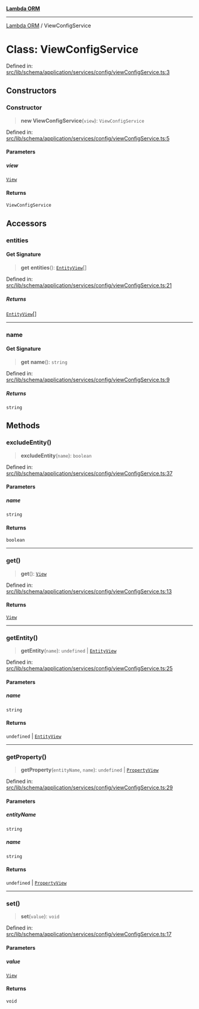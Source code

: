 [**Lambda ORM**](../README.md)

***

[Lambda ORM](../README.md) / ViewConfigService

# Class: ViewConfigService

Defined in: [src/lib/schema/application/services/config/viewConfigService.ts:3](https://github.com/lambda-orm/lambdaorm-base/blob/5f10bdc7d0f008296efbcbe89bc2bf1ed03aaaef/src/lib/schema/application/services/config/viewConfigService.ts#L3)

## Constructors

### Constructor

> **new ViewConfigService**(`view`): `ViewConfigService`

Defined in: [src/lib/schema/application/services/config/viewConfigService.ts:5](https://github.com/lambda-orm/lambdaorm-base/blob/5f10bdc7d0f008296efbcbe89bc2bf1ed03aaaef/src/lib/schema/application/services/config/viewConfigService.ts#L5)

#### Parameters

##### view

[`View`](../interfaces/View.md)

#### Returns

`ViewConfigService`

## Accessors

### entities

#### Get Signature

> **get** **entities**(): [`EntityView`](../interfaces/EntityView.md)[]

Defined in: [src/lib/schema/application/services/config/viewConfigService.ts:21](https://github.com/lambda-orm/lambdaorm-base/blob/5f10bdc7d0f008296efbcbe89bc2bf1ed03aaaef/src/lib/schema/application/services/config/viewConfigService.ts#L21)

##### Returns

[`EntityView`](../interfaces/EntityView.md)[]

***

### name

#### Get Signature

> **get** **name**(): `string`

Defined in: [src/lib/schema/application/services/config/viewConfigService.ts:9](https://github.com/lambda-orm/lambdaorm-base/blob/5f10bdc7d0f008296efbcbe89bc2bf1ed03aaaef/src/lib/schema/application/services/config/viewConfigService.ts#L9)

##### Returns

`string`

## Methods

### excludeEntity()

> **excludeEntity**(`name`): `boolean`

Defined in: [src/lib/schema/application/services/config/viewConfigService.ts:37](https://github.com/lambda-orm/lambdaorm-base/blob/5f10bdc7d0f008296efbcbe89bc2bf1ed03aaaef/src/lib/schema/application/services/config/viewConfigService.ts#L37)

#### Parameters

##### name

`string`

#### Returns

`boolean`

***

### get()

> **get**(): [`View`](../interfaces/View.md)

Defined in: [src/lib/schema/application/services/config/viewConfigService.ts:13](https://github.com/lambda-orm/lambdaorm-base/blob/5f10bdc7d0f008296efbcbe89bc2bf1ed03aaaef/src/lib/schema/application/services/config/viewConfigService.ts#L13)

#### Returns

[`View`](../interfaces/View.md)

***

### getEntity()

> **getEntity**(`name`): `undefined` \| [`EntityView`](../interfaces/EntityView.md)

Defined in: [src/lib/schema/application/services/config/viewConfigService.ts:25](https://github.com/lambda-orm/lambdaorm-base/blob/5f10bdc7d0f008296efbcbe89bc2bf1ed03aaaef/src/lib/schema/application/services/config/viewConfigService.ts#L25)

#### Parameters

##### name

`string`

#### Returns

`undefined` \| [`EntityView`](../interfaces/EntityView.md)

***

### getProperty()

> **getProperty**(`entityName`, `name`): `undefined` \| [`PropertyView`](../interfaces/PropertyView.md)

Defined in: [src/lib/schema/application/services/config/viewConfigService.ts:29](https://github.com/lambda-orm/lambdaorm-base/blob/5f10bdc7d0f008296efbcbe89bc2bf1ed03aaaef/src/lib/schema/application/services/config/viewConfigService.ts#L29)

#### Parameters

##### entityName

`string`

##### name

`string`

#### Returns

`undefined` \| [`PropertyView`](../interfaces/PropertyView.md)

***

### set()

> **set**(`value`): `void`

Defined in: [src/lib/schema/application/services/config/viewConfigService.ts:17](https://github.com/lambda-orm/lambdaorm-base/blob/5f10bdc7d0f008296efbcbe89bc2bf1ed03aaaef/src/lib/schema/application/services/config/viewConfigService.ts#L17)

#### Parameters

##### value

[`View`](../interfaces/View.md)

#### Returns

`void`
